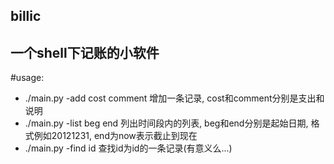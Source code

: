 billic
---

一个shell下记账的小软件
---
#usage:
* ./main.py -add cost comment 增加一条记录, cost和comment分别是支出和说明
* ./main.py -list beg end 列出时间段内的列表, beg和end分别是起始日期, 格式例如20121231, end为now表示截止到现在
* ./main.py -find id 查找id为id的一条记录(有意义么...)
